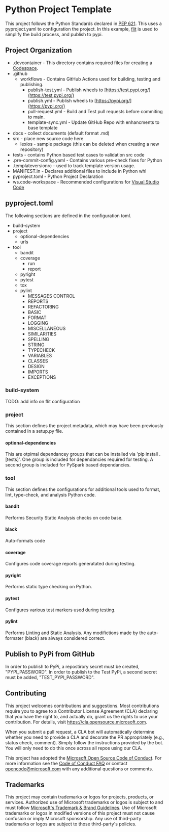 # Python Project Template

This project follows the Python Standards declared in [PEP 621](https://peps.python.org/pep-0621/).
This uses a pyproject.yaml to configuration the project. In this example, [flit](https://pypi.org/project/flit/) is used to simplify the build process, and publish to pypi.

## Project Organization

- .devcontainer - This directory contains required files for creating a [Codespace](https://github.com/features/codespaces).
- .github
  - workflows - Contains GitHub Actions used for building, testing and publishing.
    - publish-test.yml - Publish wheels to [https://test.pypi.org/](https://test.pypi.org/)
    - publish.yml - Publish wheels to [https://pypi.org/](https://pypi.org/)
    - pull-request.yml - Build and Test pull requests before commiting to main.
    - template-sync.yml - Update GitHub Repo with enhancments to base template
- docs - collect documents (default format .md)
- src - place new source code here
  - lexios - sample package (this can be deleted when creating a new repository)
- tests - contains Python based test cases to validation src code
- .pre-commit-config.yaml - Contains various pre-check fixes for Python
- .templateversionrc - used to track template version usage.
- MANIFEST.in - Declares additional files to include in Python whl
- pyproject.toml - Python Project Declaration
- ws.code-workspace - Recommended configurations for [Visual Studio Code](https://code.visualstudio.com/)

## pyproject.toml

The following sections are defined in the configuration toml.

- build-system
- project
  - optional-dependencies
  - urls
- tool
  - bandit
  - coverage
    - run
    - report
  - pyright
  - pytest
  - tox
  - pylint
    - MESSAGES CONTROL
    - REPORTS
    - REFACTORING
    - BASIC
    - FORMAT
    - LOGGING
    - MISCELLANEOUS
    - SIMILARITIES
    - SPELLING
    - STRING
    - TYPECHECK
    - VARIABLES
    - CLASSES
    - DESIGN
    - IMPORTS
    - EXCEPTIONS

### build-system
TODO: add info on flit configuration

### project
This section defines the project metadata, which may have been previously contained in a setup.py file.

#### optional-dependencies
This are otpimal dependancey groups that can be installed via 'pip install .[tests]'.
One group is included for dependancies required for testing. A second group is included for PySpark based dependancies.

### tool
This section defines the configurations for additional tools used to format, lint, type-check, and analysis Python code.

#### bandit
Performs Security Static Analysis checks on code base.

#### black
Auto-formats code

#### coverage
Configures code coverage reports generatated during testing.

#### pyright
Performs static type checking on Python.

#### pytest
Configures various test markers used during testing.

#### pylint
Performs Linting and Static Analysis. Any modifictions made by the auto-formater (black) are always considered correct.

## Publish to PyPi from GitHub
In order to publish to PyPi, a repostirory secret must be created, "PYPI_PASSWORD". In order to publish to the Test PyPi, a second secret must be added, "TEST_PYPI_PASSWORD". 


## Contributing

This project welcomes contributions and suggestions.  Most contributions require you to agree to a
Contributor License Agreement (CLA) declaring that you have the right to, and actually do, grant us
the rights to use your contribution. For details, visit https://cla.opensource.microsoft.com.

When you submit a pull request, a CLA bot will automatically determine whether you need to provide
a CLA and decorate the PR appropriately (e.g., status check, comment). Simply follow the instructions
provided by the bot. You will only need to do this once across all repos using our CLA.

This project has adopted the [Microsoft Open Source Code of Conduct](https://opensource.microsoft.com/codeofconduct/).
For more information see the [Code of Conduct FAQ](https://opensource.microsoft.com/codeofconduct/faq/) or
contact [opencode@microsoft.com](mailto:opencode@microsoft.com) with any additional questions or comments.

## Trademarks

This project may contain trademarks or logos for projects, products, or services. Authorized use of Microsoft
trademarks or logos is subject to and must follow
[Microsoft's Trademark & Brand Guidelines](https://www.microsoft.com/en-us/legal/intellectualproperty/trademarks/usage/general).
Use of Microsoft trademarks or logos in modified versions of this project must not cause confusion or imply Microsoft sponsorship.
Any use of third-party trademarks or logos are subject to those third-party's policies.

